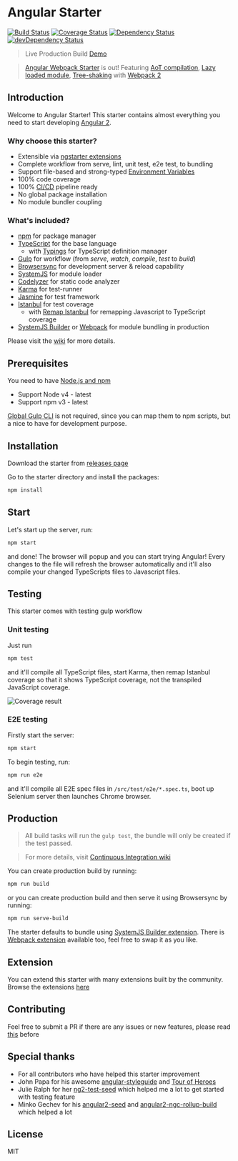 # Angular Starter

[![Build Status](https://travis-ci.org/antonybudianto/angular-starter.svg?branch=master)](https://travis-ci.org/antonybudianto/angular-starter)
[![Coverage Status](https://coveralls.io/repos/github/antonybudianto/angular-starter/badge.svg?branch=master)](https://coveralls.io/github/antonybudianto/angular-starter?branch=master)
[![Dependency Status](https://david-dm.org/antonybudianto/angular-starter.svg)](https://david-dm.org/antonybudianto/angular-starter)
[![devDependency Status](https://david-dm.org/antonybudianto/angular-starter/dev-status.svg)](https://david-dm.org/antonybudianto/angular-starter#info=devDependencies)

> Live Production Build [Demo](https://antonybudianto.github.io/angular-starter/)

> [Angular Webpack Starter](https://github.com/antonybudianto/angular-webpack-starter) is out! Featuring [AoT compilation](https://angular.io/docs/ts/latest/cookbook/aot-compiler.html), [Lazy loaded module](https://angular.io/docs/ts/latest/api/router/index/Routes-type-alias.html#!#sts=Lazy%20Loading), [Tree-shaking](https://medium.com/@Rich_Harris/tree-shaking-versus-dead-code-elimination-d3765df85c80#.103r6vl29) with [Webpack 2](https://webpack.github.io/docs/roadmap.html#2)

## Introduction
Welcome to Angular Starter!
This starter contains almost everything you need to start developing [Angular 2](https://angular.io/).

### Why choose this starter?
- Extensible via [ngstarter extensions](https://github.com/ngstarter)
- Complete workflow from serve, lint, unit test, e2e test, to bundling
- Support file-based and strong-typed [Environment Variables](https://github.com/antonybudianto/angular-starter/wiki/Environment-Variables)
- 100% code coverage
- 100% [CI/CD](https://github.com/antonybudianto/angular-starter/wiki/Continuous-Integration) pipeline ready
- No global package installation
- No module bundler coupling

### What's included?
* [npm](https://www.npmjs.com/) for package manager
* [TypeScript](http://www.typescriptlang.org/) for the base language
  * with [Typings](https://github.com/typings/typings) for TypeScript definition manager
* [Gulp](http://gulpjs.com/) for workflow (from *serve*, *watch*, *compile*, *test* to *build*)
* [Browsersync](https://www.browsersync.io/) for development server & reload capability
* [SystemJS](https://github.com/systemjs/systemjs) for module loader
* [Codelyzer](https://github.com/mgechev/codelyzer) for static code analyzer
* [Karma](http://karma-runner.github.io/) for test-runner
* [Jasmine](http://jasmine.github.io/) for test framework
* [Istanbul](https://github.com/gotwarlost/istanbul) for test coverage
  * with [Remap Istanbul](https://github.com/SitePen/remap-istanbul) for remapping Javascript to TypeScript coverage
* [SystemJS Builder](https://github.com/systemjs/builder) or [Webpack](https://webpack.github.io/) for module bundling in production

Please visit the [wiki](https://github.com/antonybudianto/angular2-starter/wiki) for more details.

## Prerequisites
You need to have [Node.js and npm](https://nodejs.org/en/)
- Support Node v4 - latest
- Support npm v3 - latest

[Global Gulp CLI](https://github.com/gulpjs/gulp/blob/master/docs/getting-started.md) is not required, since you can map them to npm scripts, but a nice to have for development purpose.

## Installation
Download the starter from [releases page](https://github.com/antonybudianto/angular-starter/releases)

Go to the starter directory and install the packages:
```bash
npm install
```

## Start
Let's start up the server, run:
```bash
npm start
```

and done! The browser will popup and you can start trying Angular!
Every changes to the file will refresh the browser automatically
and it'll also compile your changed TypeScripts files to Javascript files.

## Testing
This starter comes with testing gulp workflow

### Unit testing
Just run
```bash
npm test
```
and it'll compile all TypeScript files, start Karma, then remap Istanbul coverage so that it shows TypeScript coverage, not the transpiled JavaScript coverage.

![Coverage result](http://s33.postimg.org/w7m9ckdkf/Screen_Shot_2016_06_04_at_8_15_53_AM.png)

### E2E testing
Firstly start the server:
```bash
npm start
```
To begin testing, run:
```bash
npm run e2e
```
and it'll compile all E2E spec files in `/src/test/e2e/*.spec.ts`, boot up Selenium server then launches Chrome browser.

## Production
> All build tasks will run the `gulp test`, the bundle will only be created if the test passed.

> For more details, visit [Continuous Integration  wiki](https://github.com/antonybudianto/angular-starter/wiki/Continuous-Integration)

You can create production build by running:
```bash
npm run build
```
or you can create production build and then serve it using Browsersync by running:
```bash
npm run serve-build
```
The starter defaults to bundle using [SystemJS Builder extension](https://github.com/ngstarter/systemjs-extension).
There is [Webpack extension](https://github.com/ngstarter/webpack-extension) available too, feel free to swap it as you like.

## Extension
You can extend this starter with many extensions built by the community. Browse the extensions [here](https://github.com/ngstarter)

## Contributing
Feel free to submit a PR if there are any issues or new features, please read [this](https://github.com/antonybudianto/angular-starter/wiki/Contributing) before

## Special thanks
* For all contributors who have helped this starter improvement
* John Papa for his awesome [angular-styleguide](https://github.com/johnpapa/angular-styleguide) and [Tour of Heroes](https://github.com/johnpapa/angular2-tour-of-heroes)
* Julie Ralph for her [ng2-test-seed](https://github.com/juliemr/ng2-test-seed) which helped me a lot to get started with testing feature
* Minko Gechev for his [angular2-seed](https://github.com/mgechev/angular2-seed) and [angular2-ngc-rollup-build](https://github.com/mgechev/angular2-ngc-rollup-build) which helped a lot

## License
MIT
